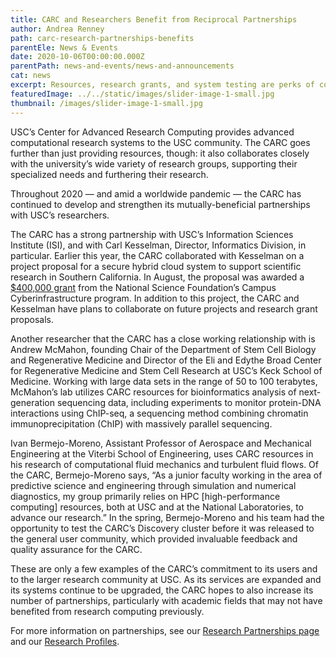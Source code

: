 ```yaml
---
title: CARC and Researchers Benefit from Reciprocal Partnerships
author: Andrea Renney
path: carc-research-partnerships-benefits
parentEle: News & Events
date: 2020-10-06T00:00:00.000Z
parentPath: news-and-events/news-and-announcements
cat: news
excerpt: Resources, research grants, and system testing are perks of collaborating with the CARC
featuredImage: ../../static/images/slider-image-1-small.jpg
thumbnail: /images/slider-image-1-small.jpg
---
```

USC’s Center for Advanced Research Computing provides advanced computational research systems to the USC community. The CARC goes further than just providing resources, though: it also collaborates closely with the university’s wide variety of research groups, supporting their specialized needs and furthering their research.

Throughout 2020 — and amid a worldwide pandemic — the CARC has continued to develop and strengthen its mutually-beneficial partnerships with USC’s researchers.

The CARC has a strong partnership with USC’s Information Sciences Institute (ISI), and with Carl Kesselman, Director, Informatics Division, in particular. Earlier this year, the CARC collaborated with Kesselman on a project proposal for a secure hybrid cloud system to support scientific research in Southern California. In August, the proposal was awarded a [$400,000 grant](https://www.nsf.gov/awardsearch/showAward?AWD_ID=2019220&HistoricalAwards=false) from the National Science Foundation’s Campus Cyberinfrastructure program. In addition to this project, the CARC and Kesselman have plans to collaborate on future projects and research grant proposals.

Another researcher that the CARC has a close working relationship with is Andrew McMahon, founding Chair of the Department of Stem Cell Biology and Regenerative Medicine and Director of the Eli and Edythe Broad Center for Regenerative Medicine and Stem Cell Research at USC’s Keck School of Medicine. Working with large data sets in the range of 50 to 100 terabytes, McMahon’s lab utilizes CARC resources for bioinformatics analysis of next-generation sequencing data, including experiments to monitor protein-DNA interactions using ChIP-seq, a sequencing method combining chromatin immunoprecipitation (ChIP) with massively parallel sequencing.

Ivan Bermejo-Moreno, Assistant Professor of Aerospace and Mechanical Engineering at the Viterbi School of Engineering, uses CARC resources in his research of computational fluid mechanics and turbulent fluid flows. Of the CARC, Bermejo-Moreno says, “As a junior faculty working in the area of predictive science and engineering through simulation and numerical diagnostics, my group primarily relies on HPC \[high-performance computing] resources, both at USC and at the National Laboratories, to advance our research.” In the spring, Bermejo-Moreno and his team had the opportunity to test the CARC’s Discovery cluster before it was released to the general user community, which provided invaluable feedback and quality assurance for the CARC.

These are only a few examples of the CARC’s commitment to its users and to the larger research community at USC. As its services are expanded and its systems continue to be upgraded, the CARC hopes to also increase its number of partnerships, particularly with academic fields that may not have benefited from research computing previously.

For more information on partnerships, see our [Research Partnerships page](https://carc.usc.edu/services/research-partnerships) and our [Research Profiles](https://carc.usc.edu/news-and-events/researcher-profiles).